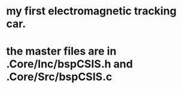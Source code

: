 # my first electromagnetic tracking car.
# the master files are in .Core/Inc/bspCSIS.h and .Core/Src/bspCSIS.c 
